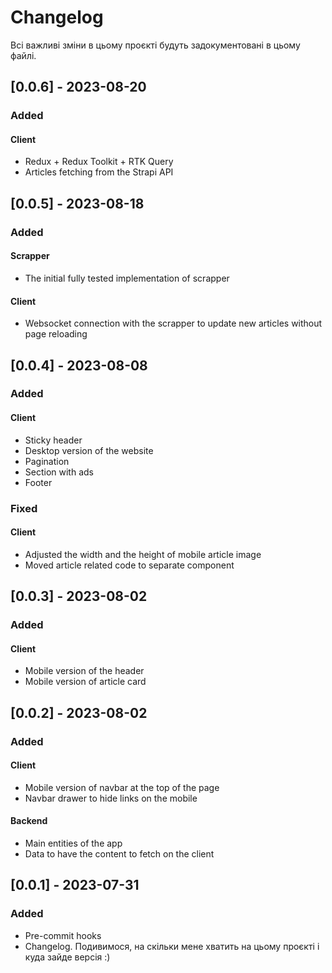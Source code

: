 # Changelog

Всі важливі зміни в цьому проєкті будуть задокументовані в цьому файлі.

## [0.0.6] - 2023-08-20

### Added

#### Client

- Redux + Redux Toolkit + RTK Query
- Articles fetching from the Strapi API

## [0.0.5] - 2023-08-18

### Added

#### Scrapper

- The initial fully tested implementation of scrapper

#### Client

- Websocket connection with the scrapper to update new articles without page reloading

## [0.0.4] - 2023-08-08

### Added

#### Client

- Sticky header
- Desktop version of the website
- Pagination
- Section with ads
- Footer

### Fixed

#### Client

- Adjusted the width and the height of mobile article image
- Moved article related code to separate component

## [0.0.3] - 2023-08-02

### Added

#### Client

- Mobile version of the header
- Mobile version of article card

## [0.0.2] - 2023-08-02

### Added

#### Client

- Mobile version of navbar at the top of the page
- Navbar drawer to hide links on the mobile

#### Backend

- Main entities of the app
- Data to have the content to fetch on the client

## [0.0.1] - 2023-07-31

### Added

- Pre-commit hooks
- Changelog. Подивимося, на скільки мене хватить на цьому проєкті і куда зайде версія :)
